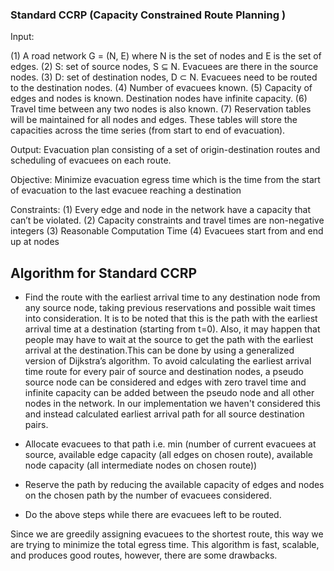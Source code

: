 ### Standard CCRP (Capacity Constrained Route Planning )

Input:  

(1) A road network G = (N, E) where N is the set of nodes and E is the set of edges.
(2) S: set of source nodes, S ⊆ N. Evacuees are there in the source nodes.
(3) D: set of destination nodes, D ⊂ N. Evacuees need to be routed to the destination nodes.
(4) Number of evacuees known.
(5) Capacity of edges and nodes is known. Destination nodes have infinite capacity.
(6) Travel time between any two nodes is also known.
(7) Reservation tables will be maintained for all nodes and edges. These tables will store the capacities across the time series (from start to end of evacuation).

Output: Evacuation plan consisting of a set of origin-destination routes and scheduling of evacuees on each route.

Objective: Minimize evacuation egress time which is the time from the start of evacuation to the last evacuee reaching a destination 

Constraints: 
(1) Every edge and node in the network have a capacity that can’t be violated.
(2) Capacity constraints and travel times are non-negative integers
(3) Reasonable Computation Time
(4) Evacuees start from and end up at nodes


## Algorithm for Standard CCRP 

  - Find the route with the earliest arrival time to any destination node from any source node, taking previous reservations and possible wait times into consideration. It is to be noted that this is the path with the earliest arrival time at a destination (starting from t=0). Also, it may happen that people may have to wait at the source to get the path with the earliest arrival at the destination.This can be done by using a generalized version of Dijkstra’s algorithm. To avoid calculating the earliest arrival time route for every pair of source and destination nodes, a pseudo source node can be considered and edges with zero travel time and infinite capacity can be added between the pseudo node and all other nodes in the network. In our implementation we haven't considered this and instead calculated earliest arrival path for all source destination pairs.

  - Allocate evacuees to that path i.e. min (number of current evacuees at source, available edge capacity (all edges on chosen route), available node capacity (all intermediate nodes on chosen route))

  - Reserve the path by reducing the available capacity of edges and nodes on the chosen path by the number of evacuees considered.

  - Do the above steps while there are evacuees left to be routed.

Since we are greedily assigning evacuees to the shortest route, this way we are trying to minimize the total egress time. This algorithm is fast, scalable, and produces good routes, however, there are some drawbacks.


